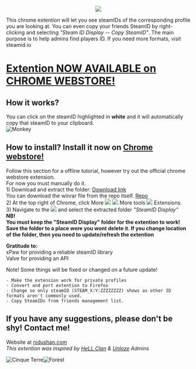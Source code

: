 <p align="center"><img src="https://i.imgur.com/sfSSVKW.png"></p>

This chrome extention will let you see steamIDs of the corresponding profile you are looking at.
You can even copy your friends SteamID by right-clicking and selecting *"Steam ID Display -- Copy SteamID"*.
The main purpose is to help admins find players ID.
If you need more formats, visit steamid.io
<h1><a href="https://chrome.google.com/webstore/detail/steamid-display/ldkfpahjhbighlajfnbehegfpmjpfgmj">Extention NOW AVAILABLE on CHROME WEBSTORE!</a></h1>

## How it works?
You can click on the steamID highlighted in **white** and it will automatically copy that steamID to your clipboard.
<br><img src="https://i.ibb.co/2jgTZxr/Webp-net-resizeimage-1.png" alt="Monkey">


## How to install? Install it now on [Chrome webstore!](https://chrome.google.com/webstore/detail/steamid-display/ldkfpahjhbighlajfnbehegfpmjpfgmj)
Follow this section for a offline tutorial, however try out the official chrome webstore extension.
<br>For now you must manually do it.
<br>1) Download and extract the folder: [Download link](https://github.com/xNidushan/SteamID-Display/raw/master/SteamID%20Display.rar) 
<br>You can download the winrar file from the repo itself. [Repo](https://github.com/xNidushan/SteamID-Display/blob/master/SteamID%20Display.rar) 
<br>2) At the top right of Chrome, click More <img src="https://lh3.googleusercontent.com/E2q6Vj9j60Dw0Z6NZFEx5vSB9yoZJp7C8suuvQXVA_2weMCXstGD7JEvNrzX3wuQrPtL"> <img src="https://lh3.googleusercontent.com/QbWcYKta5vh_4-OgUeFmK-JOB0YgLLoGh69P478nE6mKdfpWQniiBabjF7FVoCVXI0g"> More tools <img src="https://lh3.googleusercontent.com/QbWcYKta5vh_4-OgUeFmK-JOB0YgLLoGh69P478nE6mKdfpWQniiBabjF7FVoCVXI0g"> Extensions.
<br>3) Navigate to the <img src="https://i.imgur.com/loRQTvQ.png"> and select the extracted folder *"SteamID Display"*
<br>**NB! 
<br>You must keep the "SteamID Display" folder for the extention to work!
<br>Save the folder to a place were you wont delete it. If you change location of the folder, then you need to update/refresh the extention**

**Gratitude to:**
<br>xPaw for providing a reliable steamID library
<br>Valve for providing an API

Note! Some things will be fixed or changed on a future update!
```
- Make the extension work for private profiles
- Convert and port extention to Firefox
- Change so only steamID (STEAM_X:Y:ZZZZZZZZ) shows as other ID formats aren't commonly used.
- Copy SteamIDs from friends management list.
```

## If you have any suggestions, please don't be shy! Contact me!
Website at [nidushan.com](http://nidushan.com/)
<br>*This extention was inspired by [HeLL Clan](http://hellclan.co.uk/) & [Unloze](http://unloze.com/)  Admins*

<img src="https://i.ibb.co/jVhp7pR/Bilde3.png" alt="Cinque Terre"><img src="https://lh3.googleusercontent.com/mer2efmzXqUL3xkl7ehZDOWGdVqL1jfg5N3HiAr2D3RrTILRMsHa3ewzaWT5o-DxQRm9SsawnA=w640-h400-e365-rj-sc0x00ffffff" alt="Forest">

